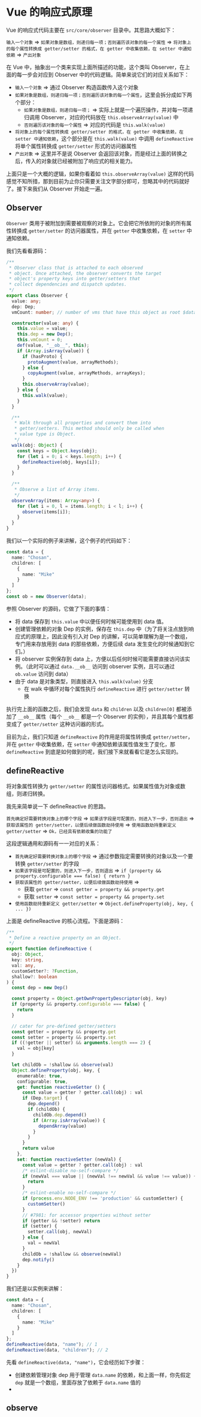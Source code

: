 # Vue 的响应式原理

Vue 的响应式代码主要在 `src/core/observer` 目录中。其思路大概如下：

`输入一个对象` => `如果对象是数组，则递归每一项；否则遍历该对象的每一个属性` => `将对象上的每个属性转换成 getter/setter 的格式，在 getter 中收集依赖，在 setter 中通知依赖` => `产出对象`

在 Vue 中，抽象出一个类来实现上面所描述的功能，这个类叫 Observer，在上面的每一步会对应到 Observer 中的代码逻辑。简单来说它们的对应关系如下：

- `输入一个对象` => 通过 Observer 构造函数传入这个对象
- `如果对象是数组，则递归每一项；否则遍历该对象的每一个属性`，这里会拆分成如下两个部分：
  - `如果对象是数组，则递归每一项；` => 实际上就是一个遍历操作，并对每一项递归调用 Observer，对应的代码放在 `this.observeArray(value)` 中
  - `否则遍历该对象的每一个属性` => 对应的代码是 `this.walk(value)`
- `将对象上的每个属性转换成 getter/setter 的格式，在 getter 中收集依赖，在 setter 中通知依赖`，这个部分是在 `this.walk(value)` 中调用 `defineReactive` 将单个属性转换成 `getter/setter` 形式的访问器属性
- `产出对象` => 这里并不是说 Observer 会返回该对象，而是经过上面的转换之后，传入的对象就已经被附加了响应式的相关能力。

上面只是一个大概的逻辑，如果你看着如 `this.observeArray(value)` 这样的代码感觉不知所措，那到目前为止你只需要关注文字部分即可，忽略其中的代码就好了。接下来我们从 Observer 开始走一遍。

## Observer

`Observer` 类用于被附加到需要被观察的对象上。它会把它所依附的对象的所有属性转换成 `getter/setter` 的访问器属性，并在 `getter` 中收集依赖，在 `setter` 中通知依赖。

我们先看看源码：

```ts
/**
 * Observer class that is attached to each observed
 * object. Once attached, the observer converts the target
 * object's property keys into getter/setters that
 * collect dependencies and dispatch updates.
 */
export class Observer {
  value: any;
  dep: Dep;
  vmCount: number; // number of vms that have this object as root $data

  constructor(value: any) {
    this.value = value;
    this.dep = new Dep();
    this.vmCount = 0;
    def(value, "__ob__", this);
    if (Array.isArray(value)) {
      if (hasProto) {
        protoAugment(value, arrayMethods);
      } else {
        copyAugment(value, arrayMethods, arrayKeys);
      }
      this.observeArray(value);
    } else {
      this.walk(value);
    }
  }

  /**
   * Walk through all properties and convert them into
   * getter/setters. This method should only be called when
   * value type is Object.
   */
  walk(obj: Object) {
    const keys = Object.keys(obj);
    for (let i = 0; i < keys.length; i++) {
      defineReactive(obj, keys[i]);
    }
  }

  /**
   * Observe a list of Array items.
   */
  observeArray(items: Array<any>) {
    for (let i = 0, l = items.length; i < l; i++) {
      observe(items[i]);
    }
  }
}
```

我们以一个实际的例子来讲解，这个例子的代码如下：

```ts
const data = {
  name: "Chosan",
  children: [
    {
      name: "Mike"
    }
  ]
};
const ob = new Observer(data);
```

参照 Observer 的源码，它做了下面的事情：

- 将 data 保存到 `this.value` 中以便任何时候可能使用到 data 值。
- 创建管理依赖的对象 Dep 的实例，保存在 `this.dep` 中（为了将关注点放到响应式的原理上，因此没有引入对 Dep 的讲解，可以简单理解为是一个数组，专门用来存放用到 data 的那些依赖，方便后续 data 发生变化的时候通知到它们。）
- 将 observer 实例保存到 data 上，方便以后任何时候可能需要直接访问该实例。（此时可以通过 `data.__ob__` 访问到 observer 实例，且可以通过 `ob.value` 访问到 data）
- 由于 data 是对象类型，则直接进入 `this.walk(value)` 分支
  - 在 walk 中循环对每个属性执行 `defineReactive` 进行 `getter/setter` 转换

执行完上面的函数之后，我们会发现 `data` 和 `children` 以及 `children[0]` 都被添加了 `__ob__` 属性（每个 `__ob__` 都是一个 Observer 的实例），并且其每个属性都变成了 `getter/setter` 这种访问器的形式。

目前为止，我们只知道 `defineReactive` 的作用是将属性转换成 `getter/setter`，并在 `getter` 中收集依赖，在 `setter` 中通知依赖该属性值发生了变化，那 `defineReactive` 到底是如何做到的呢，我们接下来就看看它是怎么实现的。

## defineReactive

将对象属性转换为 `getter/setter` 的属性访问器格式。如果属性值为对象或数组，则递归转换。

我先来简单说一下 defineReactive 的思路。

`首先确定好需要转换对象上的哪个字段` => `如果该字段是可配置的，则进入下一步，否则退出` => `获取该属性的 getter/setter，以便后续做函数劫持使用` => `使用函数劫持重新定义 getter/setter` => `Ok，已经具有依赖收集的功能了`

这段逻辑通用和源码有一一对应的关系：

- `首先确定好需要转换对象上的哪个字段` => 通过参数指定需要转换的对象以及一个要转换 `getter/setter` 的字段
- `如果该字段是可配置的，则进入下一步，否则退出` => `if (property && property.configurable === false) { return }`
- `获取该属性的 getter/setter，以便后续做函数劫持使用` =>
  - 获取 `getter` => `const getter = property && property.get`
  - 获取 `setter` => `const setter = property && property.set`
- `使用函数劫持重新定义 getter/setter` => `Object.defineProperty(obj, key, { ... })`

上面是 defineReactive 的核心流程。下面是源码：

```ts
/**
 * Define a reactive property on an Object.
 */
export function defineReactive (
  obj: Object,
  key: string,
  val: any,
  customSetter?: ?Function,
  shallow?: boolean
) {
  const dep = new Dep()

  const property = Object.getOwnPropertyDescriptor(obj, key)
  if (property && property.configurable === false) {
    return
  }

  // cater for pre-defined getter/setters
  const getter = property && property.get
  const setter = property && property.set
  if ((!getter || setter) && arguments.length === 2) {
    val = obj[key]
  }

  let childOb = !shallow && observe(val)
  Object.defineProperty(obj, key, {
    enumerable: true,
    configurable: true,
    get: function reactiveGetter () {
      const value = getter ? getter.call(obj) : val
      if (Dep.target) {
        dep.depend()
        if (childOb) {
          childOb.dep.depend()
          if (Array.isArray(value)) {
            dependArray(value)
          }
        }
      }
      return value
    },
    set: function reactiveSetter (newVal) {
      const value = getter ? getter.call(obj) : val
      /* eslint-disable no-self-compare */
      if (newVal === value || (newVal !== newVal && value !== value)) {
        return
      }
      /* eslint-enable no-self-compare */
      if (process.env.NODE_ENV !== 'production' && customSetter) {
        customSetter()
      }
      // #7981: for accessor properties without setter
      if (getter && !setter) return
      if (setter) {
        setter.call(obj, newVal)
      } else {
        val = newVal
      }
      childOb = !shallow && observe(newVal)
      dep.notify()
    }
  })
}
```

我们还是以实例来讲解：

```ts
const data = {
  name: "Chosan",
  children: [
    {
      name: "Mike"
    }
  ]
};
defineReactive(data, "name"); // 1
defineReactive(data, "children"); // 2
```

先看 `defineReactive(data, "name")`，它会经历如下步骤：

- 创建依赖管理对象 dep 用于管理 `data.name` 的依赖，和上面一样，你先假定 `dep` 就是一个数组，里面存放了依赖于 `data.name` 值的
-

## observe

```

```
